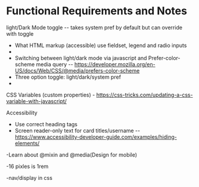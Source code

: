 # Functional Requirements and Notes

light/Dark Mode toggle -- takes system pref by default but can override with toggle
- What HTML markup (accessible)
use fieldset, legend and radio inputs
- 
- Switching between light/dark mode via javascript and Prefer-color-scheme media query -- https://developer.mozilla.org/en-US/docs/Web/CSS/@media/prefers-color-scheme
- Three option toggle: light/dark/system pref
- 
CSS Variables (custom properties) - https://css-tricks.com/updating-a-css-variable-with-javascript/



Accessibility
- Use correct heading tags
- Screen reader-only text for card titles/username -- https://www.accessibility-developer-guide.com/examples/hiding-elements/







-Learn about @mixin and @media(Design for mobile)

-16 pixles is 1rem

-nav/display in css

